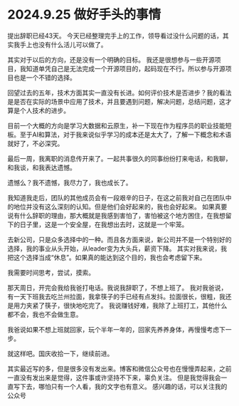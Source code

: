 # 2024.9.25 做好手头的事情

提出辞职已经43天。
今天已经整理完手上的工作，领导看过没什么问题的话，其实我手上也没有什么活儿可以做了。

其实对于以后的方向，还是没有一个明确的目标。
我还是很想参与一些开源项目，我知道单凭自己是无法完成一个开源项目的，起码现在不行。所以参与开源项目也是一个不错的选择。

回望过去的五年，技术方面其实一直没有长进。如何评价技术是否进步？我的看法是是否在实际的场景中应用了技术，并且要遇到问题，解决问题，总结问题，这才算是个人技术的进步。

目前一个大概的方向是学习大数据和云原生，补一下现在作为程序员的职业技能短板。至于AI和算法，对于我来说似乎学习的成本还是太大了，了解一下概念和术语就好了，不必深究。

最后一周，我离职的消息传开来了。一起共事很久的同事纷纷打来电话，和我聊，和我谈，和我表达遗憾。

遗憾么？我不遗憾，我尽力了，我也成长了。

我知道我走后，团队的其他成员会有一段艰辛的日子，在这之前我对自己在团队中的地位并没有这么深刻的认知。但是他们会好起来的，我也会好起来。
如果真要说有什么辞职的理由，那大概就是我感到害怕了，害怕被这个地方困住，在我想留下的日子里，这是一个安全屋，在我想出去时，这就是一个牢笼。

去新公司，只是众多选择中的一种。而且各方面来说，新公司并不是一个特别好的选择，我的事业从头开始，从leader变为大头兵，薪资下降。
其实对我来说，我把这个选择当成“休息”。如果真的能达到这个目的，我也会考虑留下来。

我需要时间思考，尝试，摸索。

那天周日，开完会我给我爸打电话。我说我辞职了，不想上班了。
我对我爸说，有一天下班我去吃兰州拉面，我拿筷子的手已经有点发抖。拉面很长，很粗，我还是用力夹紧了筷子，很快地吃完了。
我说赚钱好难，我除了上班打工，其他什么都不会，我也不会做生意。

我爸说如果不想上班就回家，玩个半年一年的，回家先养养身体，再慢慢考虑下一步。

就这样吧。国庆收拾一下，继续前进。

其实最近写的多，但是很多没有发出来。博客和微信公众号也在慢慢弄起来，之前一直没有发出来是觉得，这件事或许坚持不下来，辜负关注。
但是我觉得我会一直写下去，哪怕只有一个人看，我的文字也有意义。
感兴趣的话，可以关注我的公众号